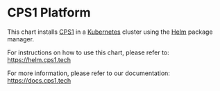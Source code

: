 # CPS1 Platform

This chart installs [CPS1](https://cps1.tech) in a [Kubernetes](http://kubernetes.io/) cluster using the [Helm](https://helm.sh/) package manager.

For instructions on how to use this chart, please refer to: https://helm.cps1.tech

For more information, please refer to our documentation: https://docs.cps1.tech
